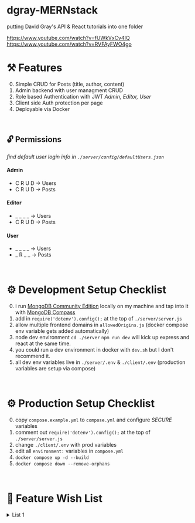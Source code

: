 # dgray-MERNstack
putting David Gray's API &amp; React tutorials into one folder

https://www.youtube.com/watch?v=fUWkVxCv4IQ
https://www.youtube.com/watch?v=RVFAyFWO4go


# ⚒ Features 
0. Simple CRUD for Posts (title, author, content)
0. Admin backend with user managment CRUD
0. Role based Authentication with JWT *Admin, Editor, User*
0. Client side Auth protection per page
0. Deployable via Docker 
<br/>

## 🔓 Permissions
<i>find default user login info in `./server/config/defaultUsers.json`</i>

#### Admin
- C R U D -> Users
- C R U D -> Posts

#### Editor
- _ _ _ _ -> Users
- C R U D -> Posts

#### User
- _ _ _ _ -> Users
- _ R _ _ -> Posts
<br/>

# ⚙ Development Setup Checklist
0. i run <a href="https://www.mongodb.com/try/download/community">MongoDB Community Edition</a> locally on my machine and tap into it with <a href="https://www.mongodb.com/try/download/compass">MongoDB Compass</a> 
0. add in `require('dotenv').config();` at the top of `./server/server.js`
0. allow multiple frontend domains in `allowedOrigins.js` (docker compose env variable gets added automatically)
0. node dev environment `cd ./server` `npm run dev` will kick up express and react at the same time.
0. you could run a dev environment in docker with `dev.sh` but I don't recommend it.
0. all dev env variables live in `./server/.env` & `./client/.env` (production variables are setup via compose)
<br/>

# ⚙ Production Setup Checklist
0. copy `compose.example.yml` to `compose.yml` and configure *SECURE* variables
0. comment out `require('dotenv').config();` at the top of `./server/server.js`
0. change `./client/.env` with prod variables
0. edit all `environment:` variables in `compose.yml`
0. `docker compose up -d --build`
0. `docker compose down --remove-orphans`
<br/>

# 🌠 Feature Wish List
<details>
  <summary>List 1</summary>

    + make a solid `compose.yml` for production. ditch docker dev env
    + add CSSTransitions
    + dark / light mode with cookie
    + make content and nav restricted to ~1200px screen width. but have color expand the whole page. 
    + think mobile
    + nav that folds up on scroll up, and comes back on scroll down (maybe just for mobile?)
    + footer?
  ### posts
  - [x] date created on post model
  - [ ] date modified on post model
  - [ ] only get Posts excerpt so it actually locks content behind Sign Up
  - [x] User form to create posts
  - [x] Only Allow Registered Users to view Single Post page (*working ish)
  - [ ] non-users able to view list of post excerpts
  - [x] Delete button on Single Post. show only to Editors / Admins
  - [x] Editor / Admin able to delete posts
  - [ ] 'PostCreate.jsx' autofill author as logged in user. make it permanent
  - [ ] make search queary filter post table
  - [ ] featured image
  ### admin
  - [x] Admin able to change password of user
  - [ ] a "forgot password" email reset
  - [ ] password validation with special character and capital letter (npm yup-password?)
  - [ ] change background & logo
  - [x] Admin User Create Form
  - [x] Admin able to edit user Roles
  - [x] inject inital Admin in the db on a fresh install
  - [ ] save currently edited Post data form as cookie (when an Editor leaves the page and tries to come back to edit)
  - [ ] use reportWebVitals(console.log()) to create dashboard of web traffic stats
  - [ ] Modern editor that superimposes itself on the 'PostSingle.jsx' page
  - [ ] tool tips. tool tips everywhere
  - [ ] make search queary filter users table
  - [ ] color picker for background & highlight color
  ### server
  - [x] add `allowedOrigins.js` variable to .env for easy config
</details>